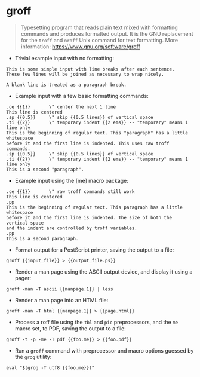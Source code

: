 # groff

> Typesetting program that reads plain text mixed with formatting commands and produces formatted output.
> It is the GNU replacement for the `troff` and `nroff` Unix command for text formatting.
> More information: <https://www.gnu.org/software/groff>

- Trivial example input with no formatting:

```
This is some simple input with line breaks after each sentence.
These few lines will be joined as necessary to wrap nicely.

A blank line is treated as a paragraph break.
```

- Example input with a few basic formatting commands:

```troff
.ce {{1}}       \" center the next 1 line
This line is centered
.sp {{0.5}}     \" skip {{0.5 lines}} of vertical space
.ti {{2}}       \" temporary indent {{2 ems}} -- "temporary" means 1 line only
This is the beginning of regular text. This "paragraph" has a little whitespace
before it and the first line is indented. This uses raw troff commands.
.sp {{0.5}}     \" skip {{0.5 lines}} of vertical space
.ti {{2}}       \" temporary indent {{2 ems}} -- "temporary" means 1 line only
This is a second "paragraph".
```

- Example input using the [me] macro package:

```troff
.ce {{1}}       \" raw troff commands still work
This line is centered
.pp
This is the beginning of regular text. This paragraph has a little whitespace
before it and the first line is indented. The size of both the vertical space
and the indent are controlled by troff variables.
.pp
This is a second paragraph.
```

- Format output for a PostScript printer, saving the output to a file:

`groff {{input_file}} > {{output_file.ps}}`

- Render a man page using the ASCII output device, and display it using a pager:

`groff -man -T ascii {{manpage.1}} | less`

- Render a man page into an HTML file:

`groff -man -T html {{manpage.1}} > {{page.html}}`

- Process a roff file using the `tbl` and `pic` preprocessors, and the `me`
  macro set, to PDF, saving the output to a file:

`groff -t -p -me -T pdf {{foo.me}} > {{foo.pdf}}`

- Run a `groff` command with preprocessor and macro options guessed by the `grog` utility:

`eval "$(grog -T utf8 {{foo.me}})"`
